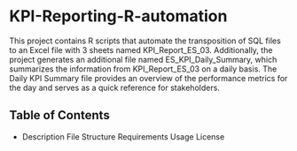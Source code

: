 # KPI-Reporting-R-automation
This project contains R scripts that automate the transposition of SQL files to an Excel file with 3 sheets named KPI_Report_ES_03. Additionally, the project generates an additional file named ES_KPI_Daily_Summary, which summarizes the information from KPI_Report_ES_03 on a daily basis. The Daily KPI Summary file provides an overview of the performance metrics for the day and serves as a quick reference for stakeholders.

## Table of Contents
* Description
File Structure
Requirements
Usage
License

